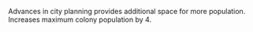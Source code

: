 Advances in city planning provides additional space for more population. Increases maximum colony population by 4.